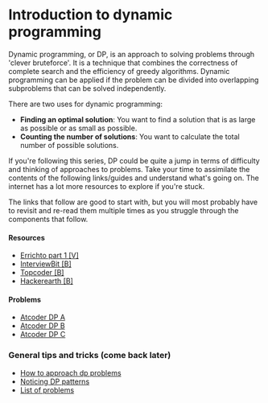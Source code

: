 # Introduction to dynamic programming
Dynamic programming, or DP, is an approach to solving problems through 'clever bruteforce'. It is a technique that combines the correctness of complete search and the efficiency of greedy algorithms. Dynamic programming can
be applied if the problem can be divided into overlapping subproblems that can be solved independently.

There are two uses for dynamic programming:

* **Finding an optimal solution**: You want to find a solution that is as large as possible or as small as possible.
* **Counting the number of solutions**: You want to calculate the total number of possible solutions.

If you're following this series, DP could be quite a jump in terms of difficulty and thinking of approaches to problems. Take your time to assimilate the contents of the following links/guides and understand what's going on. The internet has a lot more resources to explore if you're stuck.

The links that follow are good to start with, but you will most probably have to revisit and re-read them multiple times as you struggle through the components that follow.

#### Resources
* [Errichto part 1 [V]](https://www.youtube.com/watch?v=YBSt1jYwVfU)
* [InterviewBit [B]](https://www.interviewbit.com/tutorial/dynamic-programming-dp-introduction/)
* [Topcoder [B]](https://www.topcoder.com/community/competitive-programming/tutorials/dynamic-programming-from-novice-to-advanced/)
* [Hackerearth [B]](https://www.hackerearth.com/practice/algorithms/dynamic-programming/introduction-to-dynamic-programming-1/tutorial/)

#### Problems
* [Atcoder DP A](https://atcoder.jp/contests/dp/tasks/dp_a)
* [Atcoder DP B](https://atcoder.jp/contests/dp/tasks/dp_b)
* [Atcoder DP C](https://atcoder.jp/contests/dp/tasks/dp_c)

### General tips and tricks (come back later)
* [How to approach dp problems](https://leetcode.com/problems/house-robber/discuss/156523/From-good-to-great.-How-to-approach-most-of-DP-problems.)
* [Noticing DP patterns](https://leetcode.com/discuss/general-discussion/475924/my-experience-and-notes-for-learning-dp)
* [List of problems](https://leetcode.com/discuss/general-discussion/662866/Dynamic-Programming-for-Practice-Problems-Patterns-and-Sample-Solutions)